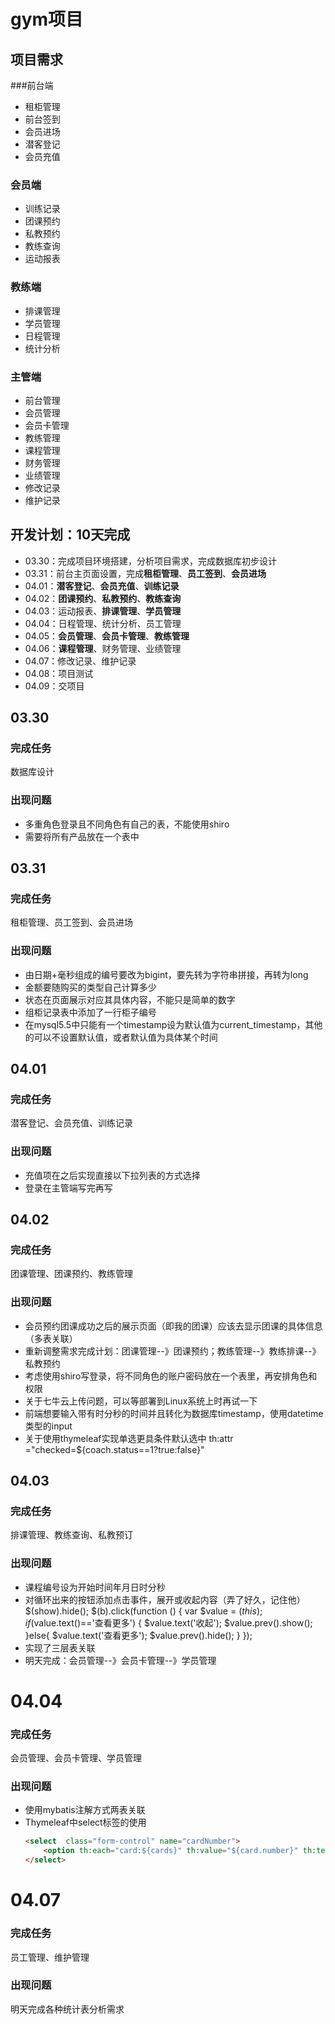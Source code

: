 # gym项目
## 项目需求
###前台端
- 租柜管理
- 前台签到
- 会员进场
- 潜客登记
- 会员充值
### 会员端
- 训练记录
- 团课预约
- 私教预约
- 教练查询
- 运动报表
### 教练端
- 排课管理
- 学员管理
- 日程管理
- 统计分析
### 主管端
- 前台管理
- 会员管理
- 会员卡管理
- 教练管理
- 课程管理
- 财务管理
- 业绩管理
- 修改记录
- 维护记录
## 开发计划：10天完成
- 03.30：完成项目环境搭建，分析项目需求，完成数据库初步设计
- 03.31：前台主页面设置，完成**租柜管理**、**员工签到**、**会员进场**
- 04.01：**潜客登记**、**会员充值**、**训练记录**
- 04.02：**团课预约**、**私教预约**、**教练查询**
- 04.03：运动报表、**排课管理**、**学员管理**
- 04.04：日程管理、统计分析、员工管理
- 04.05：**会员管理**、**会员卡管理**、**教练管理**
- 04.06：**课程管理**、财务管理、业绩管理
- 04.07：修改记录、维护记录
- 04.08：项目测试 
- 04.09：交项目   
## 03.30
### 完成任务
数据库设计
### 出现问题
- 多重角色登录且不同角色有自己的表，不能使用shiro
- 需要将所有产品放在一个表中
## 03.31
### 完成任务
租柜管理、员工签到、会员进场
### 出现问题
- 由日期+毫秒组成的编号要改为bigint，要先转为字符串拼接，再转为long
- 金额要随购买的类型自己计算多少
- 状态在页面展示对应其具体内容，不能只是简单的数字
- 组柜记录表中添加了一行柜子编号
- 在mysql5.5中只能有一个timestamp设为默认值为current_timestamp，其他的可以不设置默认值，或者默认值为具体某个时间
## 04.01
### 完成任务
潜客登记、会员充值、训练记录
### 出现问题
- 充值项在之后实现直接以下拉列表的方式选择
- 登录在主管端写完再写
## 04.02
### 完成任务
团课管理、团课预约、教练管理
### 出现问题
- 会员预约团课成功之后的展示页面（即我的团课）应该去显示团课的具体信息（多表关联）
- 重新调整需求完成计划：团课管理--》团课预约；教练管理--》教练排课--》私教预约
- 考虑使用shiro写登录，将不同角色的账户密码放在一个表里，再安排角色和权限
- 关于七牛云上传问题，可以等部署到Linux系统上时再试一下
- 前端想要输入带有时分秒的时间并且转化为数据库timestamp，使用datetime类型的input
- 关于使用thymeleaf实现单选更具条件默认选中
  th:attr ="checked=${coach.status==1?true:false}"
## 04.03
### 完成任务
排课管理、教练查询、私教预订
### 出现问题
- 课程编号设为开始时间年月日时分秒
- 对循环出来的按钮添加点击事件，展开或收起内容（弄了好久，记住他）
	$(show).hide();
	$(b).click(function () {
   		 var $value = $(this);
   		 if ($value.text()=='查看更多') {
       			 $value.text('收起');
        			$value.prev().show();
   	 	}else{
        			$value.text('查看更多');
       		 	$value.prev().hide();
   		 }
	});
- 实现了三层表关联
- 明天完成：会员管理--》会员卡管理--》学员管理
# 04.04
### 完成任务
会员管理、会员卡管理、学员管理
### 出现问题
- 使用mybatis注解方式两表关联
- Thymeleaf中select标签的使用
  ```html
  <select  class="form-control" name="cardNumber">
      <option th:each="card:${cards}" th:value="${card.number}" th:text="${card.type}" th:selected="${member.cardNumber eq card.number}"></option>
  </select>
  ```
# 04.07
### 完成任务
员工管理、维护管理
### 出现问题
明天完成各种统计表分析需求